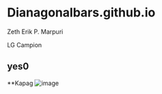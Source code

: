 # Dianagonalbars.github.io
Zeth Erik P. Marpuri

LG Campion
## yes0

**Kapag 
![image](https://user-images.githubusercontent.com/122416461/212214783-60472420-a7dc-49fb-90aa-a8560d8d151b.png)

